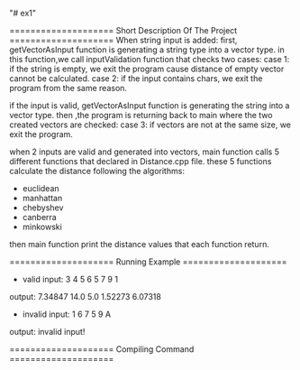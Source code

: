 "# ex1" 

==================== Short Description Of The Project ====================
When string input is added:
first, getVectorAsInput function is generating a string type into a vector type.
in this function,we call inputValidation function that checks two cases:
case 1: if the string is empty, we exit the program cause distance of empty vector 
cannot be calculated.
case 2: if the input contains chars, we exit the program from the same reason. 

if the input is valid, getVectorAsInput function is generating the string into a vector type.
then ,the program is returning back to main where the two created vectors are checked:
case 3: if vectors are not at the same size, we exit the program.

when 2 inputs are valid and generated into vectors, main function calls 5 different functions
that declared in Distance.cpp file. 
these 5 functions calculate the distance following the algorithms:
- euclidean
- manhattan
- chebyshev
- canberra
- minkowski

then main function print the distance values that each function return.

==================== Running Example ====================

- valid input:
 3 4 5 6
 5 7 9 1

output: 
7.34847
14.0
5.0
1.52273
6.07318

- invalid input:
1 6 7
5 9 A
  
 output: 
 invalid input!


 ==================== Compiling Command ====================











